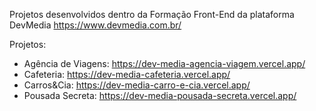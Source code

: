 Projetos desenvolvidos dentro da Formação Front-End da plataforma DevMedia 
https://www.devmedia.com.br/

Projetos:

* Agência de Viagens: https://dev-media-agencia-viagem.vercel.app/
* Cafeteria: https://dev-media-cafeteria.vercel.app/
* Carros&Cia: https://dev-media-carro-e-cia.vercel.app/
* Pousada Secreta: https://dev-media-pousada-secreta.vercel.app/
